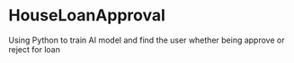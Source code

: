 # HouseLoanApproval
Using Python to train AI model and find the user whether being approve or reject for loan


